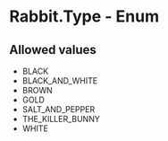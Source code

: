 

# Rabbit.Type - Enum



## Allowed values

* BLACK
* BLACK_AND_WHITE
* BROWN
* GOLD
* SALT_AND_PEPPER
* THE_KILLER_BUNNY
* WHITE
